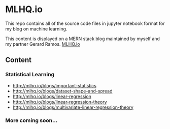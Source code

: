 # MLHQ.io

This repo contains all of the source code files in jupyter notebook format for my blog on machine learning.

This content is displayed on a MERN stack blog maintained by myself and my partner Gerard Ramos.  [MLHQ.io](https://github.com/gerardramosm89/mscsblog)


## Content

### Statistical Learning
  * http://mlhq.io/blogs/important-statistics
  * http://mlhq.io/blogs/dataset-shape-and-spread
  * http://mlhq.io/blogs/linear-regression
  * http://mlhq.io/blogs/linear-regression-theory
  * http://mlhq.io/blogs/multivariate-linear-regression-theory

### More coming soon...
